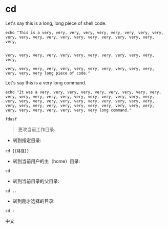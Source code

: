 # cd

Let's say this is a long, long piece of shell code.

```shell
echo "This is a very, very, very, very, very, very, very, very, very, 
very, very, very, very, very, very, very, very, very, very, very, very, 


very, very, very, very, very, very, very, very, very, very, very, very, 

very, very, very, very, very, very, very, very, very, very, very, very, very, very long piece of code."
```

Let's say this is a very long command.

`echo "It was a very, very, very, very, very, very, very, very, very, very, very, very, very, very, very, very, very, very, very, very, very, very, very, very, very, very, very, very, very, very, very, very, very, very, very, very, very, very, very, very, very, very, very, very, very, very, very, very, very long command."`





```shell 
fdasf
```










> 更改当前工作目录.

- 转到指定目录:

`cd {{路径}}`

- 转到当前用户的主（home）目录:

`cd`

- 转到当前目录的父目录:

`cd ..`

- 转到刚才选择的目录:

`cd -`

中文